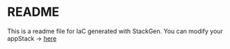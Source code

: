 # README
This is a readme file for IaC generated with StackGen.
You can modify your appStack -> [here](http://main.dev.stackgen.com/appstacks/9f301be2-26f8-4218-9e2a-249268c5fff1)
